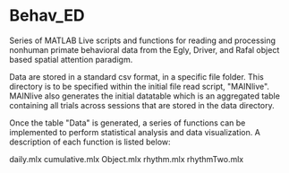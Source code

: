 # Behav_ED
Series of MATLAB Live scripts and functions for reading and processing nonhuman primate behavioral data from the Egly, Driver, and Rafal object based spatial attention paradigm.

Data are stored in a standard csv format, in a specific file folder. This directory is to be specified within the initial file read script, "MAINlive". MAINlive also generates the initial datatable which is an aggregated table containing all trials across sessions that are stored in the data directory.

Once the table "Data" is generated, a series of functions can be implemented to perform statistical analysis and data visualization. A description of each function is listed below:

daily.mlx
cumulative.mlx
Object.mlx
rhythm.mlx
rhythmTwo.mlx
